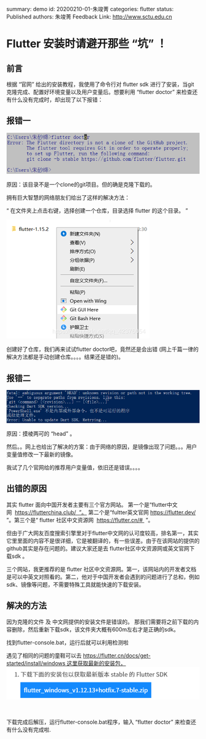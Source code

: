summary: demo
id: 20200210-01-朱竣菁
categories: flutter
status: Published
authors: 朱竣菁
Feedback Link: http://www.sctu.edu.cn
# Flutter 安装时请避开那些 “坑” ！

## 前言
根据 “官网” 给出的安装教程，我使用了命令行对 flutter sdk 进行了安装，当git 克隆完成、配置好环境变量以及用户变量后。想要利用 “flutter doctor” 来检查还有什么没有完成时，却出现了以下报错：

## 报错一
![](assets/20200210-01-朱竣菁-1.png)

原因：该目录不是一个clone的git项目。但的确是克隆下载的。

拥有巨大智慧的网络朋友们给出了这样的解决方法：

“ 在文件夹上点击右键，选择创建一个仓库，目录选择 flutter 的这个目录。 ”

![](assets/20200210-01-朱竣菁-2.png)


创建好了仓库，我们再来试试flutter doctor吧，竟然还是会出错 (网上千篇一律的解决方法都是手动创建仓库。。。。结果还是错的)。

## 报错二

![](assets/20200210-01-朱竣菁-3.png)

原因：摸棱两可的 “head” 。

然后。。网上也给出了解决的方案：由于网络的原因，是镜像出现了问题。。。用户变量值修改一下最新的镜像。

我试了几个官网给的推荐用户变量值，依旧还是错误。。。。

## 出错的原因

其实 flutter 面向中国开发者主要有三个官方网站。 第一个是“flutter中文网  https://flutterchina.club/  ”。
第二个是“fultter英文官网 https://flutter.dev/ ”。第三个是“ flutter 社区中文资源网  https://flutter.cn/#  ”。

但由于广大网友百度搜索引擎里对于flutter中文网的认可度较高，排名第一，其实它里里面的内容不是很详细，它是被翻译的，有一些误差。由于在该网站的提供的github其实是存在问题的。建议大家还是去 flutter社区中文资源网或英文官网下载sdk 。

三个网站，我更推荐的是 flutter 社区中文资源网。第一，该网站内的开发者文档是可以中英文对照看的。第二，他对于中国开发者会遇到的问题进行了总和，例如sdk、镜像等问题，不需要特殊工具就能快速的下载安装。

## 解决的方法

因为克隆的文件 及 中文网提供的安装文件是错误的。
那我们需要将之前下载的内容删除，然后重新下载sdk，该文件夹大概有600m左右才是正确的sdk。

找到flutter-console.bat，运行后就可以利用检测啦

遇见了相同的问题的童鞋可以去 https://flutter.cn/docs/get-started/install/windows 这里获取最新的安装包，
![](assets/20200210-01-朱竣菁-4.png)

                      

下载完成后解压，运行flutter-console.bat程序，输入 “flutter doctor” 来检查还有什么没有完成啦.
